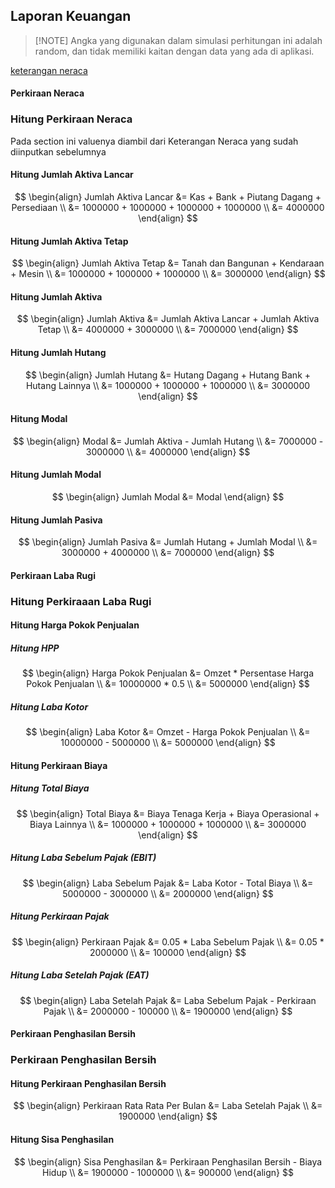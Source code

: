 ## Laporan Keuangan 

> [!NOTE] Angka yang digunakan dalam simulasi perhitungan ini adalah random, dan tidak memiliki kaitan dengan data yang ada di aplikasi.

[keterangan neraca](https://docs.google.com/spreadsheets/d/1GVi1LWD_Agzt1jity-GR054ZJ96Z-wJYgSQC2RztsY0/edit#gid=1312808746 ':include :type=iframe width=100% height=800px')

<!-- tabs:start -->
#### **Perkiraan Neraca**
### Hitung Perkiraan Neraca

Pada section ini valuenya diambil dari Keterangan Neraca yang sudah diinputkan sebelumnya

#### Hitung Jumlah Aktiva Lancar

$$
\begin{align}
Jumlah Aktiva Lancar &= Kas + Bank + Piutang Dagang + Persediaan \\
&= 1000000 + 1000000 + 1000000 + 1000000  \\
&= 4000000
\end{align}
$$

#### Hitung Jumlah Aktiva Tetap

$$
\begin{align}
Jumlah Aktiva Tetap &= Tanah dan Bangunan + Kendaraan + Mesin  \\
&= 1000000 + 1000000 + 1000000   \\
&= 3000000
\end{align}
$$

#### Hitung Jumlah Aktiva

$$
\begin{align}
Jumlah Aktiva &= Jumlah Aktiva Lancar + Jumlah Aktiva Tetap \\
&= 4000000 + 3000000 \\
&= 7000000
\end{align}
$$

#### Hitung Jumlah Hutang

$$
\begin{align}
Jumlah Hutang &= Hutang Dagang + Hutang Bank + Hutang Lainnya \\
&= 1000000 + 1000000 + 1000000 \\
&= 3000000
\end{align}
$$

#### Hitung Modal

$$
\begin{align}
Modal &= Jumlah Aktiva - Jumlah Hutang \\
&= 7000000 - 3000000 \\
&= 4000000
\end{align}
$$


#### Hitung Jumlah Modal
$$
\begin{align}
Jumlah Modal &= Modal
\end{align}
$$


#### Hitung Jumlah Pasiva
$$
\begin{align}
Jumlah Pasiva &= Jumlah Hutang + Jumlah Modal \\
&= 3000000 + 4000000 \\
&= 7000000
\end{align}
$$

#### **Perkiraan Laba Rugi**
### Hitung Perkiraaan Laba Rugi

#### Hitung Harga Pokok Penjualan

##### Hitung HPP
$$
\begin{align}
Harga Pokok Penjualan &= Omzet * Persentase Harga Pokok Penjualan \\
&= 10000000 * 0.5 \\
&= 5000000
\end{align}
$$

##### Hitung Laba Kotor
$$
\begin{align}
Laba Kotor &= Omzet - Harga Pokok Penjualan \\
&= 10000000 - 5000000 \\
&= 5000000
\end{align}
$$

#### Hitung Perkiraan Biaya

##### Hitung Total Biaya
$$
\begin{align}
Total Biaya &= Biaya Tenaga Kerja + Biaya Operasional + Biaya Lainnya \\
&= 1000000 + 1000000 + 1000000 \\
&= 3000000
\end{align}
$$

##### Hitung Laba Sebelum Pajak (EBIT)
$$
\begin{align}
Laba Sebelum Pajak &= Laba Kotor - Total Biaya \\
&= 5000000 - 3000000 \\
&= 2000000
\end{align}
$$

##### Hitung Perkiraan Pajak 
$$
\begin{align}
Perkiraan Pajak &= 0.05 * Laba Sebelum Pajak \\
&= 0.05 * 2000000 \\
&= 100000
\end{align}
$$

##### Hitung Laba Setelah Pajak (EAT)
$$
\begin{align}
Laba Setelah Pajak &= Laba Sebelum Pajak - Perkiraan Pajak \\
&= 2000000 - 100000 \\
&= 1900000
\end{align}
$$

#### **Perkiraan Penghasilan Bersih**
### Perkiraan Penghasilan Bersih

#### Hitung Perkiraan Penghasilan Bersih
$$
\begin{align}
Perkiraan Rata Rata Per Bulan &= Laba Setelah Pajak \\
&= 1900000
\end{align}
$$

#### Hitung Sisa Penghasilan
$$
\begin{align}
Sisa Penghasilan &= Perkiraan Penghasilan Bersih - Biaya Hidup \\
&= 1900000 - 1000000 \\
&= 900000
\end{align}
$$
<!-- tabs:end -->
